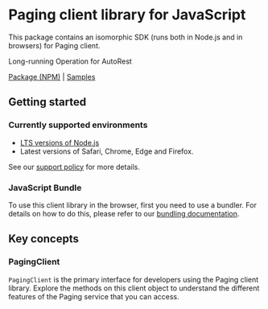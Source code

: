 # Paging client library for JavaScript

This package contains an isomorphic SDK (runs both in Node.js and in browsers) for Paging client.

Long-running Operation for AutoRest

[Package (NPM)](https://www.npmjs.com/package/@msinternal/paging-service) |
[Samples](https://github.com/Azure-Samples/azure-samples-js-management)

## Getting started

### Currently supported environments

- [LTS versions of Node.js](https://github.com/nodejs/release#release-schedule)
- Latest versions of Safari, Chrome, Edge and Firefox.

See our [support policy](https://github.com/Azure/azure-sdk-for-js/blob/main/SUPPORT.md) for more details.




### JavaScript Bundle
To use this client library in the browser, first you need to use a bundler. For details on how to do this, please refer to our [bundling documentation](https://aka.ms/AzureSDKBundling).

## Key concepts

### PagingClient

`PagingClient` is the primary interface for developers using the Paging client library. Explore the methods on this client object to understand the different features of the Paging service that you can access.

